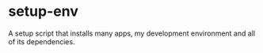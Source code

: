 # setup-env
A setup script that installs many apps, my development environment and all of its dependencies.
